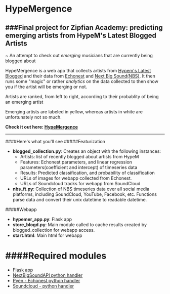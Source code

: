 HypeMergence
======================

###Final project for Zipfian Academy: predicting emerging artists from HypeM's Latest Blogged Artists
--------------------------------------
~ An attempt to check out *emerging* musicians that are currently being blogged about

HypeMergence is a web app that collects artists from [Hypem's Latest Blogged](http://hypem.com/latest/noremix) and their data from [Echonest](http://the.echonest.com/) and [Next Big Sound(NBS)](https://www.nextbigsound.com/). It then runs some "magic" or rather *analytics* on the data collected to then show you if the artist will be emerging or not. 

Artists are ranked, from left to right, according to their probablity of being an emerging artist

Emerging artists are labeled in yellow, whereas artists in white are unfortunately not so much. 

**Check it out here: [HypeMergence](http://bit.ly/1nYCk7q)**

--------------------------------------
####Here's what you'll see
#####Featurization

- **blogged_collection.py**: Creates an object with the following instances: 
	- Artists: list of recently blogged about artists from HypeM
	- Features: Echonest parameters, and linear regression parameters(coefficient and intercept) of timeseries data
	- Results: Predicted classification, and probability of classification 
	- URLs of images for webapp collected from Echonest.
	- URLs of Soundcloud tracks for webapp from SoundCloud
- **nbs_ft.py**: Collection of NBS timeseries data over all social media platforms, including SoundCloud, YouTube, Facebook, etc. Functions parse data and convert their unix datetime to readable datetime. 

#####Webapp

- **hypemer_app.py**: Flask app
- **store_blogd.py**: Main module called to cache results created by blogged_collection for webapp access. 
- **start.html**: Main html for webapp

####Required modules
=======
* [Flask app](http://flask.pocoo.org/)
* [NextBigSoundAPI python handler](https://github.com/buckheroux/NBS-API-Python)
* [Pyen - Echonest python handler](https://github.com/echonest/pyen)
* [Soundcloud - python handler](https://github.com/soundcloud/soundcloud-python)
